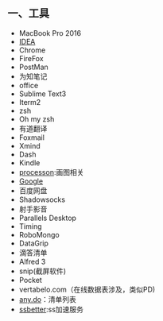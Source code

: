 ## 一、工具
- MacBook Pro 2016
- [IDEA](https://www.jetbrains.com/idea/)
- Chrome
- FireFox
- PostMan
- 为知笔记
- office
- Sublime Text3
- Iterm2
- zsh
- Oh my zsh
- 有道翻译
- Foxmail
- Xmind
- Dash
- Kindle
- [processon](http://processon.com/):画图相关
- [Google](www.google.com)
- 百度网盘
- Shadowsocks
- 射手影音
- Parallels Desktop
- Timing
- RoboMongo
- DataGrip
- 滴答清单
- Alfred 3
- snip(截屏软件)
- Pocket
- vertabelo.com（在线数据表涉及，类似PD)
- [any.do](https://web.any.do/)：清单列表
- [ssbetter](http://ssbetter.org/):ss加速服务
